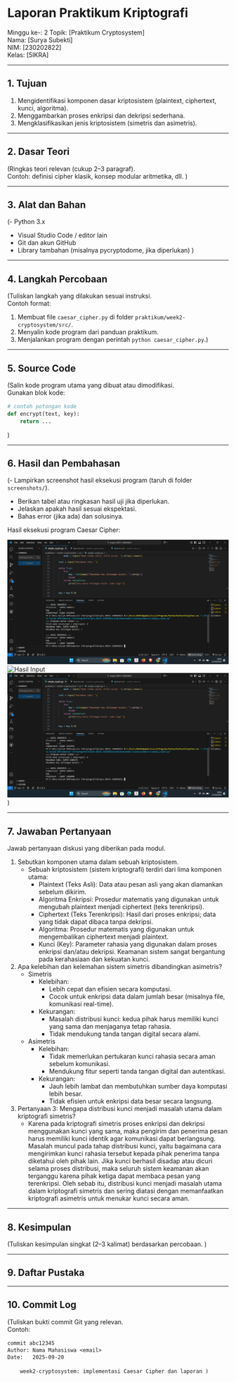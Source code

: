# Laporan Praktikum Kriptografi
Minggu ke-: 2
Topik: [Praktikum Cryptosystem]  
Nama: [Surya Subekti]  
NIM: [230202822]  
Kelas: [5IKRA]  

---

## 1. Tujuan

1. Mengidentifikasi komponen dasar kriptosistem (plaintext, ciphertext, kunci, algoritma).  
2. Menggambarkan proses enkripsi dan dekripsi sederhana.  
3. Mengklasifikasikan jenis kriptosistem (simetris dan asimetris). 

---

## 2. Dasar Teori
(Ringkas teori relevan (cukup 2–3 paragraf).  
Contoh: definisi cipher klasik, konsep modular aritmetika, dll.  )

---

## 3. Alat dan Bahan
(- Python 3.x  
- Visual Studio Code / editor lain  
- Git dan akun GitHub  
- Library tambahan (misalnya pycryptodome, jika diperlukan)  )

---

## 4. Langkah Percobaan
(Tuliskan langkah yang dilakukan sesuai instruksi.  
Contoh format:
1. Membuat file `caesar_cipher.py` di folder `praktikum/week2-cryptosystem/src/`.
2. Menyalin kode program dari panduan praktikum.
3. Menjalankan program dengan perintah `python caesar_cipher.py`.)

---

## 5. Source Code
(Salin kode program utama yang dibuat atau dimodifikasi.  
Gunakan blok kode:

```python
# contoh potongan kode
def encrypt(text, key):
    return ...
```
)

---

## 6. Hasil dan Pembahasan
(- Lampirkan screenshot hasil eksekusi program (taruh di folder `screenshots/`).  
- Berikan tabel atau ringkasan hasil uji jika diperlukan.  
- Jelaskan apakah hasil sesuai ekspektasi.  
- Bahas error (jika ada) dan solusinya. 

Hasil eksekusi program Caesar Cipher:

![Hasil Eksekusi](screenshots/output.png)
![Hasil Input](screenshots/input.png)
![Hasil Output](screenshots/output.png)
)

---

## 7. Jawaban Pertanyaan
Jawab pertanyaan diskusi yang diberikan pada modul.  
1. Sebutkan komponen utama dalam sebuah kriptosistem. 
    - Sebuah kriptosistem (sistem kriptografi) terdiri dari lima komponen utama:
        - Plaintext (Teks Asli):
            Data atau pesan asli yang akan diamankan sebelum dikirim.
        - Algoritma Enkripsi:
            Prosedur matematis yang digunakan untuk mengubah plaintext menjadi ciphertext (teks terenkripsi).
        - Ciphertext (Teks Terenkripsi):
            Hasil dari proses enkripsi; data yang tidak dapat dibaca tanpa dekripsi.
        - Algoritma:
            Prosedur matematis yang digunakan untuk mengembalikan ciphertext menjadi plaintext.
        - Kunci (Key):
            Parameter rahasia yang digunakan dalam proses enkripsi dan/atau dekripsi. Keamanan sistem sangat bergantung pada kerahasiaan dan kekuatan kunci.
2. Apa kelebihan dan kelemahan sistem simetris dibandingkan asimetris?
    - Simetris
        - Kelebihan:
            - Lebih cepat dan efisien secara komputasi.
            - Cocok untuk enkripsi data dalam jumlah besar (misalnya file, komunikasi real-time).
        - Kekurangan:
            - Masalah distribusi kunci: kedua pihak harus memiliki kunci yang sama dan menjaganya tetap rahasia.
            - Tidak mendukung tanda tangan digital secara alami.
    - Asimetris
        - Kelebihan:
            - Tidak memerlukan pertukaran kunci rahasia secara aman sebelum komunikasi.
            - Mendukung fitur seperti tanda tangan digital dan autentikasi.
        - Kekurangan:
            - Jauh lebih lambat dan membutuhkan sumber daya komputasi lebih besar.
            - Tidak efisien untuk enkripsi data besar secara langsung.
3. Pertanyaan 3: Mengapa distribusi kunci menjadi masalah utama dalam kriptografi simetris?
    - Karena pada kriptografi simetris proses enkripsi dan dekripsi menggunakan kunci yang sama, maka pengirim dan penerima pesan harus memiliki kunci identik agar komunikasi dapat berlangsung. Masalah muncul pada tahap distribusi kunci, yaitu bagaimana cara mengirimkan kunci rahasia tersebut kepada pihak penerima tanpa diketahui oleh pihak lain. Jika kunci berhasil disadap atau dicuri selama proses distribusi, maka seluruh sistem keamanan akan terganggu karena pihak ketiga dapat membaca pesan yang terenkripsi. Oleh sebab itu, distribusi kunci menjadi masalah utama dalam kriptografi simetris dan sering diatasi dengan memanfaatkan kriptografi asimetris untuk menukar kunci secara aman.

---

## 8. Kesimpulan
(Tuliskan kesimpulan singkat (2–3 kalimat) berdasarkan percobaan.  )

---

## 9. Daftar Pustaka


---

## 10. Commit Log
(Tuliskan bukti commit Git yang relevan.  
Contoh:
```
commit abc12345
Author: Nama Mahasiswa <email>
Date:   2025-09-20

    week2-cryptosystem: implementasi Caesar Cipher dan laporan )
```
